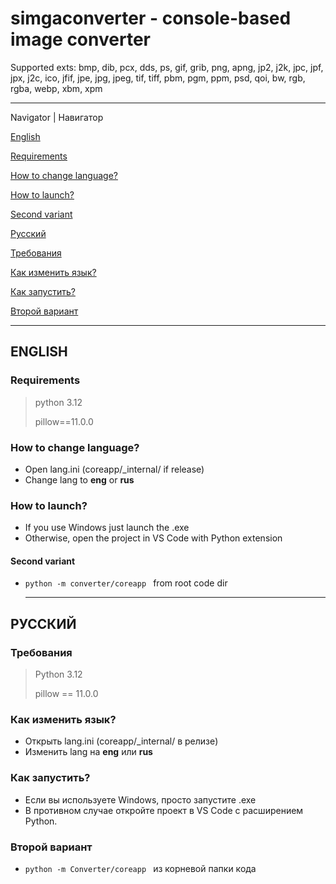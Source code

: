 # simgaconverter - console-based image converter
Supported exts: bmp, dib, pcx, dds, ps, gif, grib, png, apng, jp2, j2k, jpc, jpf, jpx, j2c, ico, jfif, jpe, jpg, jpeg, tif, tiff, pbm, pgm, ppm, psd, qoi, bw, rgb, rgba, webp, xbm, xpm
___
Navigator | Навигатор

[English](https://github.com/chepyrka2/simgaconverter/tree/main/README.md#english)

  [Requirements](https://github.com/chepyrka2/simgaconverter/tree/main/README.md#requirements)
  
  [How to change language?](https://github.com/chepyrka2/simgaconverter/tree/main/README.md#how-to-change-language)
  
  [How to launch?](https://github.com/chepyrka2/simgaconverter/tree/main/README.md#how-to-launch)
  
  [Second variant](https://github.com/chepyrka2/simgaconverter/tree/main/README.md#second-variant)

[Русский](https://github.com/chepyrka2/simgaconverter/tree/main/README.md#русский)

  [Требования](https://github.com/chepyrka2/simgaconverter/tree/main/README.md#требования)

  [Как изменить язык?](https://github.com/chepyrka2/simgaconverter/tree/main/README.md#как-изменить-язык)

  [Как запустить?](https://github.com/chepyrka2/simgaconverter/tree/main/README.md#как-запустить)

  [Второй вариант](https://github.com/chepyrka2/simgaconverter/tree/main/README.md#второй-вариант)
___
  
## ENGLISH
### Requirements
> python 3.12
> 
> pillow==11.0.0
### How to change language?
- Open lang.ini (coreapp/_internal/ if release)
- Change lang to **eng** or **rus**
### How to launch?
- If you use Windows just launch the .exe
- Otherwise, open the project in VS Code with Python extension
#### Second variant
- ```python -m converter/coreapp ``` from root code dir 
  ____
## РУССКИЙ
### Требования
> Python 3.12
> 
> pillow == 11.0.0
### Как изменить язык?
- Открыть lang.ini (coreapp/_internal/ в релизе)
- Изменить lang на **eng** или **rus**
### Как запустить?
- Если вы используете Windows, просто запустите .exe
- В противном случае откройте проект в VS Code с расширением Python.
### Второй вариант
- ```python -m Converter/coreapp ``` из корневой папки кода
